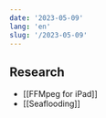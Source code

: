 ```yaml
---
date: '2023-05-09'
lang: 'en'
slug: '/2023-05-09'
---
```


## Research

- [[FFMpeg for iPad]]
- [[Seaflooding]]
